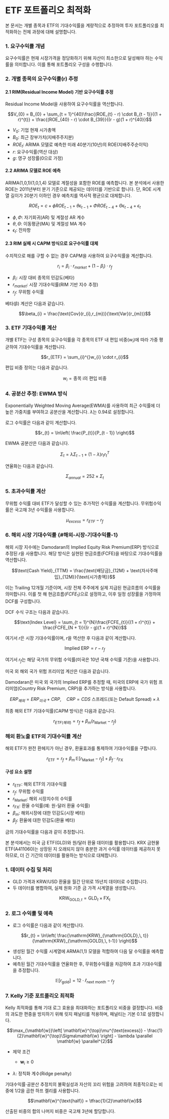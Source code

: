 # ETF 포트폴리오 최적화

본 문서는 개별 종목과 ETF의 기대수익률을 계량적으로 추정하여 투자 포트폴리오를 최적화하는 전체 과정에 대해 설명합니다.

### 1. 요구수익률 개념

요구수익률은 현재 시장가격을 정당화하기 위해 자산이 최소한으로 달성해야 하는 수익률을 의미합니다. 이를 통해 포트폴리오 구성을 수행합니다.

### 2. 개별 종목의 요구수익률(r) 추정

#### 2.1 RIM(Residual Income Model) 기반 요구수익률 추정

Residual Income Model을 사용하여 요구수익률을 역산합니다.

$$V_{0} = B_{0} + \sum_{t = 1}^{40}\frac{(ROE_{t} - r) \cdot B_{t - 1}}{(1 + r)^{t}} + \frac{(ROE_{40} - r) \cdot B_{39}}{(r - g)(1 + r)^{40}}$$

- $V_{0}$: 기업 현재 시가총액
- $B_{0}$: 최근 장부가치(지배주주지분)
- $ROE_{t}$: ARIMA 모델로 예측한 미래 40분기(10년)의 ROE(지배주주순이익)
- $r$: 요구수익률(역산 대상)
- $g$: 영구 성장률(0으로 가정)

#### 2.2 ARIMA 모델로 ROE 예측

ARIMA(1,0,1)(1,0,1,4) 모델로 계절성을 포함한 ROE를 예측합니다. 본 분석에서 사용한 ROE는 2011년부터 분기 기준으로 제공되는 데이터를 기반으로 합니다. 단, ROE 시계열 길이가 20분기 이하인 경우 예측치를 역사적 평균으로 대체합니다.

$$ROE_{t} = c + \phi ROE_{t - 1} + \theta\epsilon_{t - 1} + \Phi ROE_{t - 4} + \Theta\epsilon_{t - 4} + \epsilon_{t}$$

- $\phi,\Phi$: 자기회귀(AR) 및 계절성 AR 계수
- $\theta,\Theta$: 이동평균(MA) 및 계절성 MA 계수
- $\epsilon_{t}$: 잔차항

#### 2.3 RIM 실패 시 CAPM 방식으로 요구수익률 대체

수치적으로 해를 구할 수 없는 경우 CAPM을 사용하여 요구수익률을 계산합니다.

$$r_{i} = \beta_{i} \cdot r_{market} + (1 - \beta_{i}) \cdot r_{f}$$

- $\beta_{i}$: 시장 대비 종목의 민감도(베타)
- $r_{market}$: 시장 기대수익률(RIM 기반 지수 추정)
- $r_{f}$: 무위험 수익률

베타(β) 계산은 다음과 같습니다.

$$\beta_{i} = \frac{\text{Cov}(r_{i},r_{m})}{\text{Var}(r_{m})}$$

### 3. ETF 기대수익률 계산

개별 ETF는 구성 종목의 요구수익률을 각 종목의 ETF 내 편입 비중($w_{i}$)에 따라 가중 평균하여 기대수익률을 계산합니다.

$$r_{ETF} = \sum_{i}^{}w_{i} \cdot r_{i}$$

편입 비중 정의는 다음과 같습니다.

$$w_{i} = \text{종목 i의 편입 비중}$$

### 4. 공분산 추정: EWMA 방식

Exponentially Weighted Moving Average(EWMA)를 사용하여 최근 수익률에 더 높은 가중치를 부여하고 공분산을 계산합니다. $\lambda$는 0.94로 설정합니다.

로그 수익률은 다음과 같이 계산합니다.

$$r_{t} = \ln\left( \frac{P_{t}}{P_{t - 1}} \right)$$

EWMA 공분산은 다음과 같습니다.

$$\Sigma_{t} = \lambda\Sigma_{t - 1} + (1 - \lambda)r_{t}r_{t}^{T}$$

연율화는 다음과 같습니다.

$$\Sigma_{annual} = 252 \times \Sigma_{t}$$

### 5. 초과수익률 계산

무위험 수익률 대비 ETF가 달성할 수 있는 추가적인 수익률을 계산합니다. 무위험수익률은 국고채 3년 수익률을 사용합니다.

$$\mu_{excess} = r_{ETF} - r_{f}$$

### 6. 해외 시장 기대수익률 {#해외-시장-기대수익률-1}

해외 시장 지수에는 Damodaran의 Implied Equity Risk Premium(ERP) 방식으로 추정된 $r$을 사용합니다. 해당 방식은 실현된 현금흐름(FCFE)을 바탕으로 기대수익률을 역산합니다.

$$\text{Cash Yield}_{TTM} = \frac{\text{배당금}_{12M} + \text{자사주매입}_{12M}}{\text{시가총액}}$$

이는 Trailing 12개월 기준이며, 시장 전체 주주에게 실제 지급된 현금흐름의 수익률을 의미합니다. 이를 첫 해 현금흐름($FCFE_{1}$)으로 설정하고, 이후 일정 성장률을 가정하여 DCF를 구성합니다.

DCF 수식 구조는 다음과 같습니다.

$$\text{Index Level} = \sum_{t = 1}^{N}\frac{FCFE_{t}}{(1 + r)^{t}} + \frac{FCFE_{N + 1}}{(r - g)(1 + r)^{N}}$$

여기서 $r$은 시장 기대수익률이며, $r$을 역산한 후 다음과 같이 계산합니다.

$$\text{Implied ERP} = r - r_{f}$$

여기서 $r_{f}$는 해당 국가의 무위험 수익률(미국은 10년 국채 수익률 기준)을 사용합니다.

미국 외 해외 국가 위험 프리미엄 계산은 다음과 같습니다.

Damodaran은 미국 외 국가의 Implied ERP를 추정할 때, 미국의 ERP에 국가 위험 프리미엄(Country Risk Premium, CRP)을 추가하는 방식을 사용합니다.

$$ERP_{해외} = ERP_{미국} + CRP,\quad CRP = CDS\text{ 스프레드(또는 Default Spread)} \times \lambda$$

최종 해외 ETF 기대수익률(CAPM 방식)은 다음과 같습니다.

$$r_{ETF(해외)} = r_{f} + \beta_{m}(r_{\text{Market}} - r_{f})$$

### 해외 환노출 ETF의 기대수익률 계산

해외 ETF가 완전 환헤지가 아닌 경우, 환율효과를 통제하여 기대수익률을 구합니다.

$$r_{\text{ETF}} = r_{f} + \beta_{m}\, \mathbb{E}\left[r_{\text{Market}} - r_{f}\right] + \beta_{f} \cdot r_{\text{FX}}$$

#### 구성 요소 설명

- $r_{\text{ETF}}$: 해외 ETF의 기대수익률
- $r_{f}$: 무위험 수익률
- $r_{\text{Market}}$: 해외 시장지수의 수익률
- $r_{\text{FX}}$: 환율 수익률(예: 원-달러 환율 수익률)
- $\beta_{m}$: 해외시장에 대한 민감도(시장 베타)
- $\beta_{f}$: 환율에 대한 민감도(환율 베타)

금의 기대수익률을 다음과 같이 추정합니다.

본 분석에서는 미국 금 ETF(GLD)와 원/달러 환율 데이터를 활용합니다. KRX 금현물 ETF(A411060)는 상장된 지 오래되지 않아 충분한 과거 수익률 데이터를 제공하지 못하므로, 더 긴 기간의 데이터를 활용하는 방식으로 대체합니다.

### 1. 데이터 수집 및 처리

- GLD 가격과 KRW/USD 환율을 월간 단위로 15년치 데이터로 수집합니다.
- 두 데이터를 병합하여, 실제 원화 기준 금 가격 시계열을 생성합니다.

$$\mathrm{KRW}_{\mathrm{GOLD},\, t} = \mathrm{GLD}_{t} \times \mathrm{FX}_{t}$$

### 2. 로그 수익률 및 예측

- 로그 수익률은 다음과 같이 계산합니다.

$$r_{t} = \ln\left( \frac{\mathrm{KRW}_{\mathrm{GOLD},\, t}}{\mathrm{KRW}_{\mathrm{GOLD},\, t-1}} \right)$$

- 생성된 월간 수익률 시계열에 ARMA(1,1) 모델을 적합하여 다음 달 수익률을 예측합니다.
- 예측된 월간 기대수익률을 연율화한 후, 무위험수익률을 차감하여 초과 기대수익률을 추정합니다.

$$\mathbb{E}\left[r_{\text{gold}}\right] = 12 \cdot {\widehat{r}}_{\text{next month}} - r_{f}$$

### 7. Kelly 기준 포트폴리오 최적화

Kelly 최적화를 통해 기대 로그 효용을 최대화하는 포트폴리오 비중을 결정합니다. 비중의 과도한 편중을 방지하기 위해 릿지 패널티를 적용하며, 패널티는 기본 0.1로 설정합니다.

$$\max_{\mathbf{w}}\left[ \mathbf{w}^{\top}\mu^{\text{excess}} - \frac{1}{2}\mathbf{w}^{\top}\Sigma\mathbf{w} \right] - \lambda \parallel \mathbf{w} \parallel^{2}$$

- 제약 조건

  - $\mathbf{w}_{i} \geq 0$

- $\lambda$: 정칙화 계수(Ridge penalty)

기대수익률·공분산 추정치의 불확실성과 자산의 꼬리 위험을 고려하여 최종적으로는 비중에 1/2을 곱한 하프 켈리를 사용합니다.

$$\mathbf{w}^{\text{half}} = \tfrac{1}{2}\mathbf{w}$$

산출된 비중의 합의 나머지 비중은 국고채 3년에 할당합니다.

